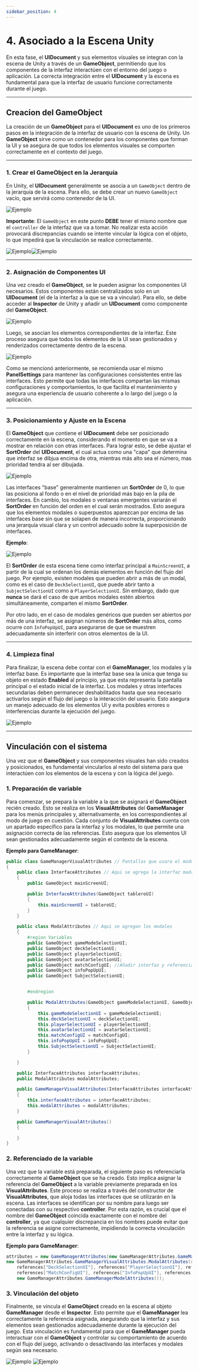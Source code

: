 ```yaml
---
sidebar_position: 4
---
```


# 4. Asociado a la Escena Unity

En esta fase, el **UIDocument** y sus elementos visuales se integran con la escena de Unity a través de un **GameObject**, permitiendo que los componentes de la interfaz interactúen con el entorno del juego o aplicación. La correcta integración entre el **UIDocument** y la escena es fundamental para que la interfaz de usuario funcione correctamente durante el juego.

---

## Creacion del GameObject

La creación de un **GameObject** para el **UIDocument** es uno de los primeros pasos en la integración de la interfaz de usuario con la escena de Unity. Un **GameObject** sirve como un contenedor para los componentes que forman la UI y se asegura de que todos los elementos visuales se comporten correctamente en el contexto del juego.

---

### 1. Crear el GameObject en la Jerarquía
   
En Unity, el **UIDocument** generalmente se asocia a un `GameObject` dentro de la jerarquía de la escena. Para ello, se debe crear un nuevo `GameObject` vacío, que servirá como contenedor de la UI.

![Ejemplo ](../../../../static/juego-img/interfaz/implementacion/asociado-escena/creacionGameObject.png)

**Importante**: El `GameObject` en este punto **DEBE** tener el mismo nombre que el `controller` de la interfaz que va a tomar. No realizar esta acción provocará discrepancias cuando se intente vincular la lógica con el objeto, lo que impedirá que la vinculación se realice correctamente.

![Ejemplo ](../../../../static/juego-img/interfaz/implementacion/asociado-escena/creacionGameObject3.png)![Ejemplo ](../../../../static/juego-img/interfaz/implementacion/asociado-escena/creacionGameObject2.png)

---

### 2. Asignación de Componentes UI

Una vez creado el **GameObject**, se le pueden asignar los componentes UI necesarios. Estos componentes están centralizados solo en un **UIDocument** (el de la interfaz a la que se va a vincular). Para ello, se debe acceder al **Inspector** de Unity y añadir un **UIDocument** como componente del **GameObject**.

![Ejemplo ](../../../../static/juego-img/interfaz/implementacion/asociado-escena/asignacionComponentes.png)

Luego, se asocian los elementos correspondientes de la interfaz. Este proceso asegura que todos los elementos de la UI sean gestionados y renderizados correctamente dentro de la escena.

![Ejemplo ](../../../../static/juego-img/interfaz/implementacion/asociado-escena/asignacionComponentes2.png)

Como se mencionó anteriormente, se recomienda usar el mismo **PanelSettings** para mantener las configuraciones consistentes entre las interfaces. Esto permite que todas las interfaces compartan las mismas configuraciones y comportamientos, lo que facilita el mantenimiento y asegura una experiencia de usuario coherente a lo largo del juego o la aplicación.

---
      
### 3. Posicionamiento y Ajuste en la Escena

El **GameObject** que contiene el **UIDocument** debe ser posicionado correctamente en la escena, considerando el momento en que se va a mostrar en relación con otras interfaces. Para lograr esto, se debe ajustar el **SortOrder** del **UIDocument**, el cual actua como una "capa" que determina que interfaz se dibjua encima de otra, mientras más alto sea el número, mas prioridad tendra al ser dibujada. 

![Ejemplo ](../../../../static/juego-img/interfaz/implementacion/asociado-escena/posicionamiento.png)

Las interfaces "base" generalmente mantienen un **SortOrder** de 0, lo que las posiciona al fondo o en el nivel de prioridad más bajo en la pila de interfaces. En cambio, los modales o ventanas emergentes variarán el **SortOrder** en función del orden en el cual serán mostrados. Esto asegura que los elementos modales o superpuestos aparezcan por encima de las interfaces base sin que se solapen de manera incorrecta, proporcionando una jerarquía visual clara y un control adecuado sobre la superposición de interfaces.

**Ejemplo**:
    
![Ejemplo ](../../../../static/juego-img/interfaz/implementacion/asociado-escena/posicionamiento2.png)
    
El **SortOrder** de esta escena tiene como interfaz principal a `MainScreenUI`, a partir de la cual se ordenan los demás elementos en función del flujo del juego. Por ejemplo, existen modales que pueden abrir a más de un modal, como es el caso de `DeckSelectionUI`, que puede abrir tanto a `SubjectSelectionUI` como a `PlayerSelectionUI`. Sin embargo, dado que **nunca** se dará el caso de que ambos modales estén abiertos simultáneamente, comparten el mismo **SortOrder**. 

Por otro lado, en el caso de modales genéricos que pueden ser abiertos por más de una interfaz, se asignan números de **SortOrder** más altos, como ocurre con `InfoPopUpUI`, para asegurarse de que se muestren adecuadamente sin interferir con otros elementos de la UI.

---

### 4. Limpieza final

Para finalizar, la escena debe contar con el **GameManager**, los modales y la interfaz base. Es importante que la interfaz base sea la única que tenga su objeto en estado **Enabled** al principio, ya que esta representa la pantalla principal o el estado inicial de la interfaz. Los modales y otras interfaces secundarias deben permanecer deshabilitados hasta que sea necesario activarlos según el flujo del juego o la interacción del usuario. Esto asegura un manejo adecuado de los elementos UI y evita posibles errores o interferencias durante la ejecución del juego.

![Ejemplo ](../../../../static/juego-img/interfaz/implementacion/asociado-escena/limpiezaFinal.png)


---

## Vinculación con el sistema

Una vez que el **GameObject** y sus componentes visuales han sido creados y posicionados, es fundamental vincularlos al resto del sistema para que interactúen con los elementos de la escena y con la lógica del juego.

### 1. Preparación de variable 

Para comenzar, se prepara la variable a la que se asignará el **GameObject** recién creado. Esto se realiza en los **VisualAttributes** del **GameManager** para los menús principales y, alternativamente, en los correspondientes al modo de juego en cuestión. Cada conjunto de **VisualAttributes** cuenta con un apartado específico para la interfaz y los modales, lo que permite una asignación correcta de las referencias. Esto asegura que los elementos UI sean gestionados adecuadamente según el contexto de la escena.

**Ejemplo para GameManager**:

```csharp
public class GameManagerVisualAttributes // Pantallas que usara el modo
{
    public class InterfaceAttributes // Aqui se agrega la interfaz madre
    {
        public GameObject mainScreenUI;

        public InterfaceAttributes(GameObject tableroUI)
        {
            this.mainScreenUI = tableroUI;
        }
    }

    public class ModalAttributes // Aqui se agregan los modales
    {
        #region Variables
        public GameObject gameModeSelectionUI;
        public GameObject deckSelectionUI;
        public GameObject playerSelectionUI;
        public GameObject avatarSelectionUI;
        public GameObject matchConfigUI; //Añadir interfaz y referencia
        public GameObject infoPopUpUI;
        public GameObject SubjectSelectionUI;


        #endregion

        public ModalAttributes(GameObject gameModeSelectionUI, GameObject deckSelectionUI, GameObject playerSelectionUI, GameObject avatarSelectionUI, GameObject matchConfigUI, GameObject infoPopUpUI, GameObject SubjectSelectionUI)
        {
            this.gameModeSelectionUI = gameModeSelectionUI;
            this.deckSelectionUI = deckSelectionUI;
            this.playerSelectionUI = playerSelectionUI;
            this.avatarSelectionUI = avatarSelectionUI;
            this.matchConfigUI = matchConfigUI;
            this.infoPopUpUI = infoPopUpUI;
            this.SubjectSelectionUI = SubjectSelectionUI;
        }

    }

    public InterfaceAttributes interfaceAttributes;
    public ModalAttributes modalAttributes;

    public GameManagerVisualAttributes(InterfaceAttributes interfaceAttributes, ModalAttributes modalAttributes)
    {
        this.interfaceAttributes = interfaceAttributes;
        this.modalAttributes = modalAttributes;
    }

    public GameManagerVisualAttributes()
    {

    }
}
```

### 2. Referenciado de la variable

Una vez que la variable está preparada, el siguiente paso es referenciarla correctamente al **GameObject** que se ha creado. Esto implica asignar la referencia del **GameObject** a la variable previamente preparada en los **VisualAttributes**. Este proceso se realiza a través del constructor de **VisualAttributes**, que aloja todas las interfaces que se utilizarán en la escena. Las interfaces se identifican por su nombre para luego ser conectadas con su respectivo **controller**. Por esta razón, es crucial que el nombre del **GameObject** coincida exactamente con el nombre del **controller**, ya que cualquier discrepancia en los nombres puede evitar que la referencia se asigne correctamente, impidiendo la correcta vinculación entre la interfaz y su lógica.

**Ejemplo para GameManager**:

```csharp
attributes = new GameManagerAttributes(new GameManagerAttributes.GameManagerVisualAttributes(new GameManagerAttributes.GameManagerVisualAttributes.InterfaceAttributes(references["MainScreenUI"]),
new GameManagerAttributes.GameManagerVisualAttributes.ModalAttributes(references["GameModeSelectionUI"],
    references["DeckSelectionUI"], references["PlayerSelectionUI"], references["AvatarSelectionUI"],
    references["MatchConfigUI"], references["InfoPopUpUI"], references["SubjectSelectionUI"])),
    new GameManagerAttributes.GameManagerModelAttributes());
```

### 3. Vinculación del objeto

Finalmente, se vincula el **GameObject** creado en la escena al objeto **GameManager** desde el **Inspector**. Esto permite que el **GameManager** lea correctamente la referencia asignada, asegurando que la interfaz y sus elementos sean gestionados adecuadamente durante la ejecución del juego. Esta vinculación es fundamental para que el **GameManager** pueda interactuar con el **GameObject** y controlar su comportamiento de acuerdo con el flujo del juego, activando o desactivando las interfaces y modales según sea necesario.

![Ejemplo ](../../../../static/juego-img/interfaz/implementacion/asociado-escena/vinculacion.png) ![Ejemplo ](../../../../static/juego-img/interfaz/implementacion/asociado-escena/vinculacion2.png)

